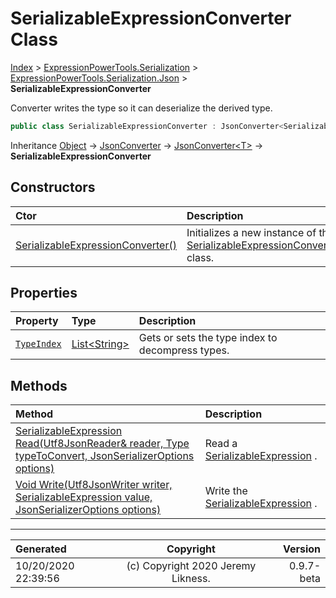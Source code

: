 ﻿# SerializableExpressionConverter Class

[Index](../index.md) > [ExpressionPowerTools.Serialization](ExpressionPowerTools.Serialization.a.md) > [ExpressionPowerTools.Serialization.Json](ExpressionPowerTools.Serialization.Json.n.md) > **SerializableExpressionConverter**

Converter writes the type so it can deserialize the derived type.

```csharp
public class SerializableExpressionConverter : JsonConverter<SerializableExpression>
```

Inheritance [Object](https://docs.microsoft.com/dotnet/api/system.object) → [JsonConverter](https://docs.microsoft.com/dotnet/api/system.text.json.serialization.jsonconverter) → [JsonConverter&lt;T>](https://docs.microsoft.com/dotnet/api/system.text.json.serialization.jsonconverter-1) → **SerializableExpressionConverter**

## Constructors

| Ctor | Description |
| :-- | :-- |
| [SerializableExpressionConverter()](ExpressionPowerTools.Serialization.Json.SerializableExpressionConverter.ctor.md#serializableexpressionconverter) | Initializes a new instance of the [SerializableExpressionConverter](ExpressionPowerTools.Serialization.Json.SerializableExpressionConverter.cs.md) class. |
## Properties

| Property | Type | Description |
| :-- | :-- | :-- |
| [`TypeIndex`](ExpressionPowerTools.Serialization.Json.SerializableExpressionConverter.TypeIndex.prop.md) | [List&lt;String>](https://docs.microsoft.com/dotnet/api/system.collections.generic.list-1) | Gets or sets the type index to decompress types. |

## Methods

| Method | Description |
| :-- | :-- |
| [SerializableExpression Read(Utf8JsonReader& reader, Type typeToConvert, JsonSerializerOptions options)](ExpressionPowerTools.Serialization.Json.SerializableExpressionConverter.Read.m.md) | Read a [SerializableExpression](ExpressionPowerTools.Serialization.Serializers.SerializableExpression.cs.md) . |
| [Void Write(Utf8JsonWriter writer, SerializableExpression value, JsonSerializerOptions options)](ExpressionPowerTools.Serialization.Json.SerializableExpressionConverter.Write.m.md) | Write the [SerializableExpression](ExpressionPowerTools.Serialization.Serializers.SerializableExpression.cs.md) . |

---

| Generated | Copyright | Version |
| :-- | :-: | --: |
| 10/20/2020 22:39:56 | (c) Copyright 2020 Jeremy Likness. | 0.9.7-beta |
